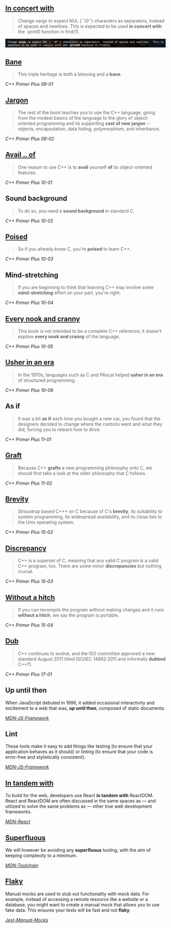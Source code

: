 ## [In concert with](https://dictionary.cambridge.org/dictionary/english-chinese-simplified/in-concert)
> Change xargs to expect NUL (``\0'') characters as separators, instead of spaces and newlines.  This is expected to be used **in concert with** the -print0 function in find(1).

![](./Assets/Screenshot%202022-11-13%20at%2013.31.26.png)

## [Bane](https://dictionary.cambridge.org/dictionary/english-chinese-simplified/bane)
> This triple heritage is both a blessing and a **bane**.

*C++ Primer Plus 09-01*

## [Jargon](https://dictionary.cambridge.org/dictionary/english-chinese-simplified/jargon?q=Jargon)
> The rest of the book teaches you to use the C++ language, going from the modest basics of the language to the glory of object-oriented programming and its supporting **cast of new jargon** -- objects, encapsulation, data hiding, polymorphism, and inheritance. 

*C++ Primer Plus 09-02*

## [Avail .. of](https://dictionary.cambridge.org/dictionary/english-chinese-simplified/avail)
> One reason to use C++ is to **avail** yourself **of** its object-oriented features.

*C++ Primer Plus 10-01*

## Sound background
> To do so, you need a **sound background** in standard C.

*C++ Primer Plus 10-02*

## [Poised](https://dictionary.cambridge.org/dictionary/english-chinese-simplified/poised?q=Poised)
> So if you already know C, you're **poised** to learn C++.

*C++ Primer Plus 10-03*

## Mind-stretching
> If you are beginning to think that learning C++ may involve some **mind-stretching** effort on your part, you're right.

*C++ Primer Plus 10-04*

## [Every nook and cranny](https://dictionary.cambridge.org/dictionary/english-chinese-simplified/every-nook-and-cranny?q=Every+nook+and+cranny)
> This book is not intended to be a complete C++ reference; it doesn't explore **every nook and cranny** of the language.

*C++ Primer Plus 10-05*

## [Usher in an era](https://dictionary.cambridge.org/dictionary/english-chinese-simplified/usher-sth-in?q=usher+in)
> In the 1970s, languages such as C and PAscal helped **usher in an era** of structured programming.

*C++ Primer Plus 10-06*

## As if
> It was a bit **as if** each time you bought a new car, you found that the designers decided to change where the controls went and what they did, forcing you to relearn how to drive.

*C++ Primer Plus 11-01*

## [Graft](https://dictionary.cambridge.org/dictionary/english-chinese-simplified/graft?q=Graft)
> Because C++ **grafts** a new programming philosophy onto C, we should first take a look at the older philosophy that C follows.

*C++ Primer Plus 11-02*

## [Brevity](https://dictionary.cambridge.org/dictionary/english-chinese-simplified/brevity?q=Brevity)
> Stroustrup based C+++ on C because of C's **brevity**, its suitability to system programming, its widespread availability, and its close ties to the Unix operating system.

*C++ Primer Plus 15-02*

## [Discrepancy](https://dictionary.cambridge.org/dictionary/english-chinese-simplified/discrepancy?q=Discrepancy)
> C++ is a superset of C, meaning that any valid C program is a valid C++ program, too. There are some minor **discrepancies** but nothing crucial.

*C++ Primer Plus 15-03*

## [Without a hitch](https://dictionary.cambridge.org/dictionary/english-chinese-simplified/go-off-without-a-hitch?q=Without+a+hitch)
> If you can recompile the program without making changes and it runs **without a hitch**, we say the program is portable.

*C++ Primer Plus 15-04*

## [Dub](https://dictionary.cambridge.org/dictionary/english-chinese-simplified/dub?q=Dub)
> C++ continues to evolve, and the ISO committee approved a new standard August 2011 titled ISO/IEC 14882:2011 and informally **dubbed** C++11.

*C++ Primer Plus 17-01*

## Up until then

When JavaScript debuted in 1996, it added occasional interactivity and excitement to a web that was, **up until then**, composed of static documents.

[*MDN-JS-Framework*](https://developer.mozilla.org/en-US/docs/Learn/Tools_and_testing/Client-side_JavaScript_frameworks/Introduction#a_brief_history)

## Lint

These tools make it easy to add things like testing (to ensure that your application behaves as it should) or linting (to ensure that your code is error-free and stylistically consistent).

[*MDN-JS-Framework*](https://developer.mozilla.org/en-US/docs/Learn/Tools_and_testing/Client-side_JavaScript_frameworks/Introduction#tooling)


## [In tandem with](https://dictionary.cambridge.org/dictionary/english-chinese-simplified/in-tandem)

To build for the web, developers use React **in tandem with** ReactDOM. React and ReactDOM are often discussed in the same spaces as — and utilized to solve the same problems as — other true web development frameworks.

[*MDN-React*](https://dictionary.cambridge.org/dictionary/english-chinese-simplified/in-tandem)


## [Superfluous](https://dictionary.cambridge.org/dictionary/english-chinese-simplified/superfluous)

We will however be avoiding any **superfluous** tooling, with the aim of keeping complexity to a minimum.

[*MDN-Toolchain*](https://developer.mozilla.org/en-US/docs/Learn/Tools_and_testing/Understanding_client-side_tools/Introducing_complete_toolchain#toolchains_and_their_inherent_complexity)

## [Flaky](https://dictionary.cambridge.org/dictionary/english-chinese-simplified/flaky)

Manual mocks are used to stub out functionality with mock data. For example, instead of accessing a remote resource like a website or a database, you might want to create a manual mock that allows you to use fake data. This ensures your tests will be fast and not **flaky**.

[*Jest-Manual-Mocks*](https://jestjs.io/docs/manual-mocks)

